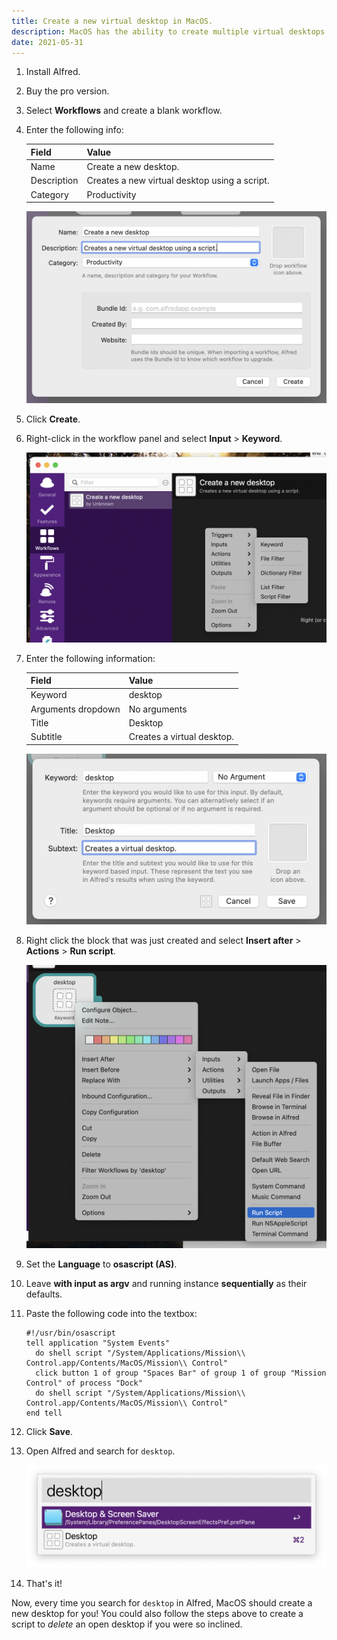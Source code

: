 ```yaml
---
title: Create a new virtual desktop in MacOS.
description: MacOS has the ability to create multiple virtual desktops. I find this feature super handy because it allows me to have separate desktops for separate pieces of work. Annoying, Apple doesn't include a built-in hot-key to create a new desktop. However, with the use of Albert, we can create a script to create a new desktop for us!
date: 2021-05-31
---
```


1. Install Alfred.
1. Buy the pro version.
1. Select **Workflows** and create a blank workflow.
1. Enter the following info:

    | Field | Value |
    | --- | --- |
    | Name | Create a new desktop. |
    | Description | Creates a new virtual desktop using a script. |
    | Category | Productivity |

    ![Create a workflow screen.](create-a-workflow-screen.png)

1. Click **Create**.
1. Right-click in the workflow panel and select **Input** > **Keyword**.

    ![Select input > keyword.](select-input-keyword.png)

1. Enter the following information:

    | Field | Value |
    | --- | --- |
    | Keyword | desktop |
    | Arguments dropdown | No arguments |
    | Title | Desktop |
    | Subtitle | Creates a virtual desktop. |

    ![Create a keyword.](create-a-keyword.png)

1. Right click the block that was just created and select **Insert after** > **Actions** > **Run script**. 

    ![Select Insert after > Actions > Run script.](select-run-script.png)

1. Set the **Language** to **osascript (AS)**.
1. Leave **with input as argv** and running instance **sequentially** as their defaults.
1. Paste the following code into the textbox:

    ```applescript
    #!/usr/bin/osascript
    tell application "System Events"
      do shell script "/System/Applications/Mission\\ Control.app/Contents/MacOS/Mission\\ Control"
      click button 1 of group "Spaces Bar" of group 1 of group "Mission Control" of process "Dock"
      do shell script "/System/Applications/Mission\\ Control.app/Contents/MacOS/Mission\\ Control"
    end tell
    ```

1. Click **Save**.
1. Open Alfred and search for `desktop`.

    ![Search for desktop.](search-for-desktop.png)

1. That's it!

Now, every time you search for `desktop` in Alfred, MacOS should create a new desktop for you! You could also follow the steps above to create a script to _delete_ an open desktop if you were so inclined.

